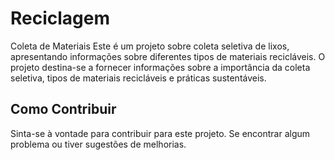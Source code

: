 # Reciclagem
Coleta de Materiais
Este é um projeto sobre coleta seletiva de lixos, apresentando informações sobre diferentes tipos de materiais recicláveis.
O projeto destina-se a fornecer informações sobre a importância da coleta seletiva, tipos de materiais recicláveis e práticas sustentáveis.

## Como Contribuir

Sinta-se à vontade para contribuir para este projeto. Se encontrar algum problema ou tiver sugestões de melhorias.

